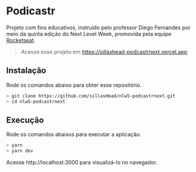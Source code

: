 # Podicastr

Projeto com fins educativos, instruído pelo professor Diego Fernandes por meio da quinta edição do Next Level Week, promovida pela equipe [Rocketseat](https://rocketseat.com.br/).

> Acesse esse projeto em https://sillashead-podcastrnext.vercel.app

## Instalação

Rode os comandos abaixo para obter esse repositório.

```bash
> git clone https://github.com/sillasHead/nlw5-podcastrnext.git
> cd nlw5-podcastrnext
```

## Execução

Rode os comandos abaixos para executar a aplicação.

```bash
> yarn
> yarn dev
```

Acesse http://localhost:3000 para visualizá-lo no navegador.

